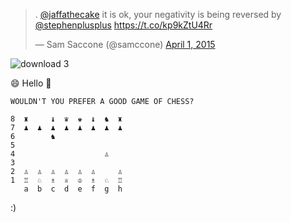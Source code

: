 <blockquote class="twitter-tweet" data-partner="tweetdeck"><p>. <a href="https://twitter.com/jaffathecake">@jaffathecake</a> it is ok, your negativity is being reversed by <a href="https://twitter.com/stephenplusplus">@stephenplusplus</a> &#10;&#10;<a href="https://t.co/kp9kZtU4Rr">https://t.co/kp9kZtU4Rr</a></p>&mdash; Sam Saccone (@samccone) <a href="https://twitter.com/samccone/status/583295853823160320">April 1, 2015</a></blockquote>
<script async src="//platform.twitter.com/widgets.js" charset="utf-8"></script>

![download 3](https://cloud.githubusercontent.com/assets/883126/6951690/1cb89078-d88b-11e4-9647-564397c468bb.png)

:smile: Hello :clap:

```
WOULDN'T YOU PREFER A GOOD GAME OF CHESS?

8  ♜     ♝  ♛  ♚  ♝  ♞  ♜
7  ♟  ♟  ♟  ♟  ♟  ♟  ♟  ♟
6        ♞                
5                        
4                    ♙   
3                        
2  ♙  ♙  ♙  ♙  ♙  ♙     ♙
1  ♖  ♘  ♗  ♕  ♔  ♗  ♘  ♖
   a  b  c  d  e  f  g  h
```
:)
